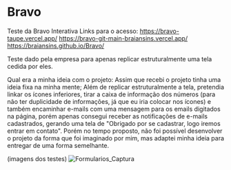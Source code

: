 # Bravo
Teste da Bravo Interativa
Links para o acesso: 
https://bravo-taupe.vercel.app/
https://bravo-git-main-braiansins.vercel.app/
https://braiansins.github.io/Bravo/

Teste dado pela empresa para apenas replicar estruturalmente uma tela cedida por eles.

Qual era a minha ideia com o projeto: Assim que recebi o projeto tinha uma ideia fixa na minha mente; Além de replicar estruturalmente a tela, pretendia linkar os ícones inferiores, tirar a caixa de informação dos números (para não ter duplicidade de informações, já que eu iria colocar nos ícones) e também encaminhar e-mails com uma mensagem para os emails digitados na página, porém apenas consegui receber as notificações de e-mails cadastrados, gerando uma tela de "Obrigado por se cadastrar, logo iremos entrar em contato". Porém no tempo proposto, não foi possível desenvolver o projeto da forma que foi imaginado por mim, mas adaptei minha ideia para entregar de uma forma semelhante.

(imagens dos testes) ![Formularios_Captura](https://user-images.githubusercontent.com/98047036/181595391-fc022ea7-a7c3-4560-b350-75bec11b0be4.png)

